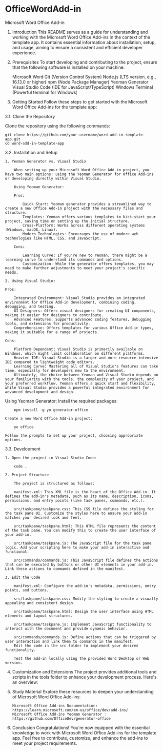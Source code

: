 # OfficeWordAdd-in

Microsoft Word Office Add-in

1.  Introduction
    This README serves as a guide for understanding and working with the Microsoft Word Office Add-ins in the context of the template app. It contains essential information about installation, setup, and usage, aiming to ensure a consistent and efficient developer experience.

2.  Prerequisites
    To start developing and contributing to the project, ensure that the following software is installed on your machine:

    Microsoft Word
    Git (Version Control System)
    Node.js (LTS version, e.g., 16.13.0 or higher)
    npm (Node Package Manager)
    Yeoman Generator
    Visual Studio Code (IDE for JavaScript/TypeScript)
    Windows Terminal (Powerful terminal for Windows)

3.  Getting Started
    Follow these steps to get started with the Microsoft Word Office Add-ins for the template app:

3.1. Clone the Repository

Clone the repository using the following commands:

    git clone https://github.com/your-username/word-add-in-template-app.git
    cd word-add-in-template-app

3.2. Installation and Setup

    1. Yeoman Generator vs. Visual Studio

        When setting up your Microsoft Word Office Add-in project, you have two main options: using the Yeoman Generator for Office Add-ins or developing directly within Visual Studio.

        Using Yeoman Generator:

        Pros:

            Quick Start: Yeoman generator provides a streamlined way to create a new Office Add-in project with the necessary files and structure.
            Templates: Yeoman offers various templates to kick-start your project, saving time on setting up the initial structure.
            Cross-Platform: Works across different operating systems (Windows, macOS, Linux).
            Modern Technologies: Encourages the use of modern web technologies like HTML, CSS, and JavaScript.

        Cons:

            Learning Curve: If you're new to Yeoman, there might be a learning curve to understand its commands and options.
            Customization: While the generator offers templates, you may need to make further adjustments to meet your project's specific needs.

    2. Using Visual Studio:

    Pros:

        Integrated Environment: Visual Studio provides an integrated environment for Office Add-in development, combining coding, debugging, and testing.
        UI Designers: Offers visual designers for creating UI components, making it easier for designers to contribute.
        Advanced Features: Supports advanced coding features, debugging tools, and extensions for productivity.
        Comprehensive: Offers templates for various Office Add-in types, making it suitable for a range of projects.

    Cons:

        Platform Dependent: Visual Studio is primarily available on Windows, which might limit collaboration on different platforms.
        Heavier IDE: Visual Studio is a larger and more resource-intensive IDE compared to lightweight code editors.
        Learning Curve: Mastering all of Visual Studio's features can take time, especially for developers new to the environment.
        Ultimately, the choice between Yeoman and Visual Studio depends on your familiarity with the tools, the complexity of your project, and your preferred workflow. Yeoman offers a quick start and flexibility, while Visual Studio provides a powerful integrated environment for advanced development and design.

Using Yeoman Generator:
Install the required packages:

        npm install -g yo generator-office

    Create a new Word Office Add-in project:

        yo office

    Follow the prompts to set up your project, choosing appropriate options.

3.3. Development

    1. Open the project in Visual Studio Code:

        code .

    2. Project Structure

        The project is structured as follows:

        manifest.xml: This XML file is the heart of the Office Add-in. It defines the add-in's metadata, such as its name, description, icons, permissions, and entry points (like task panes, commands, etc.).

        src/taskpane/taskpane.css: This CSS file defines the styling for the task pane UI. Customize the styles here to ensure your add-in matches your desired look and feel.

        src/taskpane/taskpane.html: This HTML file represents the content of the task pane. You can modify this to create the user interface of your add-in.

        src/taskpane/taskpane.js: The JavaScript file for the task pane logic. Add your scripting here to make your add-in interactive and functional.

        src/commands/commands.js: This JavaScript file defines the actions that can be executed by buttons or other UI elements in your add-in. Link these actions to commands defined in the manifest.

    3. Edit the Code

        manifest.xml: Configure the add-in's metadata, permissions, entry points, and buttons.

        src/taskpane/taskpane.css: Modify the styling to create a visually appealing and consistent design.

        src/taskpane/taskpane.html: Design the user interface using HTML elements and layout structures.

        src/taskpane/taskpane.js: Implement JavaScript functionality to interact with the document and provide dynamic behavior.

        src/commands/commands.js: Define actions that can be triggered by user interaction and link them to commands in the manifest.
        Edit the code in the src folder to implement your desired functionality.

        Test the add-in locally using the provided Word Desktop or Web version.

4.  Customization and Extensions
    The project provides additional tools and scripts in the tools folder to enhance your development process. Here's an overview:

5.  Study Material
    Explore these resources to deepen your understanding of Microsoft Word Office Add-ins:

        Microsoft Office Add-ins Documentation: https://learn.microsoft.com/en-us/office/dev/add-ins/
        Microsoft Office Add-ins Yeoman Generator : https://github.com/OfficeDev/generator-office

6.  Conclusion
    Congratulations! You're now equipped with the essential knowledge to work with Microsoft Word Office Add-ins for the template app. Feel free to contribute, customize, and enhance the add-ins to meet your project requirements.
